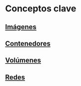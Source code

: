 # Conceptos clave

## [Imágenes](imagenes.md)
## [Contenedores](contenedores.md)
## [Volúmenes](volumenes.md)
## [Redes](redes.md)
